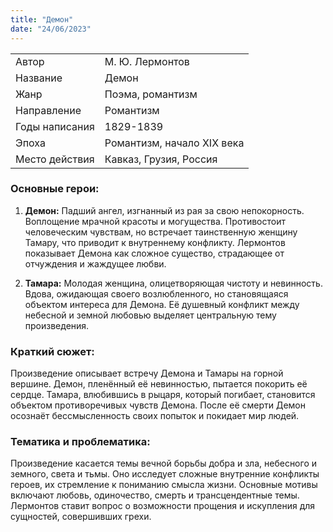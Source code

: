 ```yaml
---
title: "Демон"
date: "24/06/2023"
---
```


|                |                            |
| -------------- | -------------------------- |
| Автор          | М. Ю. Лермонтов            |
| Название       | Демон                      |
| Жанр           | Поэма, романтизм           |
| Направление    | Романтизм                  |
| Годы написания | 1829-1839                  |
| Эпоха          | Романтизм, начало XIX века |
| Место действия | Кавказ, Грузия, Россия     |

### Основные герои:

1. **Демон:** Падший ангел, изгнанный из рая за свою непокорность. Воплощение мрачной красоты и могущества. Противостоит человеческим чувствам, но встречает таинственную женщину Тамару, что приводит к внутреннему конфликту. Лермонтов показывает Демона как сложное существо, страдающее от отчуждения и жаждущее любви.

2. **Тамара:** Молодая женщина, олицетворяющая чистоту и невинность. Вдова, ожидающая своего возлюбленного, но становящаяся объектом интереса для Демона. Её душевный конфликт между небесной и земной любовью выделяет центральную тему произведения.

### Краткий сюжет:

Произведение описывает встречу Демона и Тамары на горной вершине. Демон, пленённый её невинностью, пытается покорить её сердце. Тамара, влюбившись в рыцаря, который погибает, становится объектом противоречивых чувств Демона. После её смерти Демон осознаёт бессмысленность своих попыток и покидает мир людей.

### Тематика и проблематика:

Произведение касается темы вечной борьбы добра и зла, небесного и земного, света и тьмы. Оно исследует сложные внутренние конфликты героев, их стремление к пониманию смысла жизни. Основные мотивы включают любовь, одиночество, смерть и трансцендентные темы. Лермонтов ставит вопрос о возможности прощения и искупления для сущностей, совершивших грехи.
